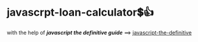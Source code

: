 # javascrpt-loan-calculator:heavy_dollar_sign::+1:                                                                                                                                                                                                                                                              
with the help of **_javascript the definitive guide_** ==>
<a href="https://www.oreilly.com/library/view/javascript-the-definitive/0596101996/">javascript-the-definitive</a>
 

